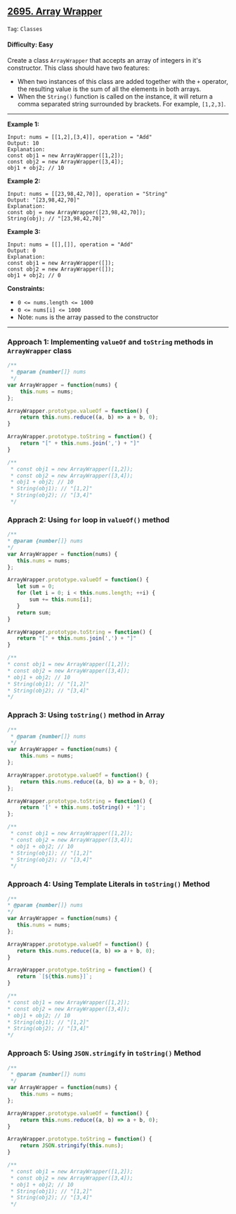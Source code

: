 ## [2695. Array Wrapper](https://leetcode.com/problems/array-wrapper)

```Tag```: ```Classes```

#### Difficulty: Easy

Create a class ```ArrayWrapper``` that accepts an array of integers in it's constructor. This class should have two features:

- When two instances of this class are added together with the ```+``` operator, the resulting value is the sum of all the elements in both arrays.
- When the ```String()``` function is called on the instance, it will return a comma separated string surrounded by brackets. For example, ```[1,2,3]```.

---

__Example 1:__
```
Input: nums = [[1,2],[3,4]], operation = "Add"
Output: 10
Explanation:
const obj1 = new ArrayWrapper([1,2]);
const obj2 = new ArrayWrapper([3,4]);
obj1 + obj2; // 10
```

__Example 2:__
```
Input: nums = [[23,98,42,70]], operation = "String"
Output: "[23,98,42,70]"
Explanation:
const obj = new ArrayWrapper([23,98,42,70]);
String(obj); // "[23,98,42,70]"
```

__Example 3:__
```
Input: nums = [[],[]], operation = "Add"
Output: 0
Explanation:
const obj1 = new ArrayWrapper([]);
const obj2 = new ArrayWrapper([]);
obj1 + obj2; // 0
```

__Constraints:__

- ```0 <= nums.length <= 1000```
- ```0 <= nums[i] <= 1000```
- Note: ```nums``` is the array passed to the constructor

---

### Approach 1: Implementing ```valueOf``` and ```toString``` methods in ```ArrayWrapper``` class

```JavaScript
/**
 * @param {number[]} nums
 */
var ArrayWrapper = function(nums) {
    this.nums = nums;
};

ArrayWrapper.prototype.valueOf = function() {
    return this.nums.reduce((a, b) => a + b, 0);
}

ArrayWrapper.prototype.toString = function() {
    return "[" + this.nums.join(',') + "]"
}

/**
 * const obj1 = new ArrayWrapper([1,2]);
 * const obj2 = new ArrayWrapper([3,4]);
 * obj1 + obj2; // 10
 * String(obj1); // "[1,2]"
 * String(obj2); // "[3,4]"
 */
 ```
 
 ### Apprach 2: Using ```for``` loop in ```valueOf()``` method
 
 ```JavaScript
/**
 * @param {number[]} nums
 */
var ArrayWrapper = function(nums) {
    this.nums = nums;
};

ArrayWrapper.prototype.valueOf = function() {
    let sum = 0;
    for (let i = 0; i < this.nums.length; ++i) {
        sum += this.nums[i];
    }
    return sum;
}

ArrayWrapper.prototype.toString = function() {
    return "[" + this.nums.join(',') + "]"
}

/**
 * const obj1 = new ArrayWrapper([1,2]);
 * const obj2 = new ArrayWrapper([3,4]);
 * obj1 + obj2; // 10
 * String(obj1); // "[1,2]"
 * String(obj2); // "[3,4]"
 */
```

### Apprach 3: Using ```toString()``` method in Array

```JavaScript
/**
 * @param {number[]} nums
 */
var ArrayWrapper = function(nums) {
    this.nums = nums;
};

ArrayWrapper.prototype.valueOf = function() {
    return this.nums.reduce((a, b) => a + b, 0);
};

ArrayWrapper.prototype.toString = function() {
    return '[' + this.nums.toString() + ']';
};

/**
 * const obj1 = new ArrayWrapper([1,2]);
 * const obj2 = new ArrayWrapper([3,4]);
 * obj1 + obj2; // 10
 * String(obj1); // "[1,2]"
 * String(obj2); // "[3,4]"
 */
 ```
 
 ### Approach 4: Using Template Literals in ```toString()``` Method
 
 ```JavaScript
 /**
 * @param {number[]} nums
 */
var ArrayWrapper = function(nums) {
    this.nums = nums;
};

ArrayWrapper.prototype.valueOf = function() {
    return this.nums.reduce((a, b) => a + b, 0);
}

ArrayWrapper.prototype.toString = function() {
    return `[${this.nums}]`;
}

/**
 * const obj1 = new ArrayWrapper([1,2]);
 * const obj2 = new ArrayWrapper([3,4]);
 * obj1 + obj2; // 10
 * String(obj1); // "[1,2]"
 * String(obj2); // "[3,4]"
 */
 ```

### Approach 5: Using ```JSON.stringify``` in ```toString()``` Method

```JavaScript
/**
 * @param {number[]} nums
 */
var ArrayWrapper = function(nums) {
    this.nums = nums;
};

ArrayWrapper.prototype.valueOf = function() {
    return this.nums.reduce((a, b) => a + b, 0);
}

ArrayWrapper.prototype.toString = function() {
    return JSON.stringify(this.nums);
}

/**
 * const obj1 = new ArrayWrapper([1,2]);
 * const obj2 = new ArrayWrapper([3,4]);
 * obj1 + obj2; // 10
 * String(obj1); // "[1,2]"
 * String(obj2); // "[3,4]"
 */
```
